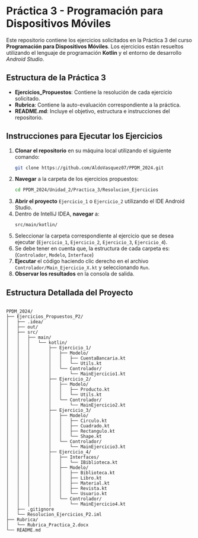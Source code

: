 # Práctica 3 - Programación para Dispositivos Móviles

Este repositorio contiene los ejercicios solicitados en la Práctica 3 del curso **Programación para Dispositivos Móviles**. Los ejercicios están resueltos utilizando el lenguaje de programación **Kotlin** y el entorno de desarrollo *Android Studio*.

## Estructura de la Práctica 3

- **Ejercicios_Propuestos**: Contiene la resolución de cada ejercicio solicitado.
- **Rubrica**: Contiene la auto-evaluación correspondiente a la práctica.
- **README.md**: Incluye el objetivo, estructura e instrucciones del repositorio.

## Instrucciones para Ejecutar los Ejercicios

1. **Clonar el repositorio** en su máquina local utilizando el siguiente comando:
    ```bash
    git clone https://github.com/AldoVasquez07/PPDM_2024.git
    ```
2. **Navegar** a la carpeta de los ejercicios propuestos:
    ```bash
    cd PPDM_2024/Unidad_2/Practica_3/Resolucion_Ejercicios
    ```
3. **Abrir el proyecto** `Ejercicio_1` o `Ejercicio_2` utilizando el IDE Android Studio.
4. Dentro de IntelliJ IDEA, **navegar** a:
    ```
    src/main/kotlin/
    ```
5. Seleccionar la carpeta correspondiente al ejercicio que se desea ejecutar (`Ejercicio_1`, `Ejercicio_2`, `Ejercicio_3`, `Ejercicio_4`).
6. Se debe tener en cuenta que, la estructura de cada carpeta es: (`Controlador`, `Modelo`, `Interface`) 
6. **Ejecutar** el código haciendo clic derecho en el archivo `Controlador/Main_Ejercicio_X.kt` y seleccionando `Run`.
7. **Observar los resultados** en la consola de salida.

## Estructura Detallada del Proyecto

```plaintext

PPDM_2024/
├── Ejercicios_Propuestos_P2/
│   ├── .idea/
│   ├── out/
│   ├── src/
│   │   ├── main/
│   │   │   └── kotlin/
│   │   │       ├── Ejercicio_1/
│   │   │       │   ├── Modelo/
│   │   │       │   │   ├── CuentaBancaria.kt
│   │   │       │   │   └── Utils.kt
│   │   │       │   └── Controlador/
│   │   │       │       └── MainEjercicio1.kt
│   │   │       ├── Ejercicio_2/
│   │   │       │   ├── Modelo/
│   │   │       │   │   ├── Producto.kt
│   │   │       │   │   └── Utils.kt
│   │   │       │   └── Controlador/
│   │   │       │       └── MainEjercicio2.kt
│   │   │       ├── Ejercicio_3/
│   │   │       │   ├── Modelo/
│   │   │       │   │   ├── Circulo.kt
│   │   │       │   │   ├── Cuadrado.kt
│   │   │       │   │   ├── Rectangulo.kt
│   │   │       │   │   └── Shape.kt
│   │   │       │   └── Controlador/
│   │   │       │       └── MainEjercicio3.kt
│   │   │       ├── Ejercicio_4/
│   │   │       │   ├── Interfaces/
│   │   │       │   │   └── IBiblioteca.kt
│   │   │       │   ├── Modelo/
│   │   │       │   │   ├── Biblioteca.kt
│   │   │       │   │   ├── Libro.kt
│   │   │       │   │   ├── Material.kt
│   │   │       │   │   ├── Revista.kt
│   │   │       │   │   └── Usuario.kt
│   │   │       │   └── Controlador/
│   │   │       │       └── MainEjercicio4.kt
│   ├── .gitignore
│   └── Resolucion_Ejercicios_P2.iml
├── Rubrica/
│   └── Rubrica_Practica_2.docx
└── README.md

